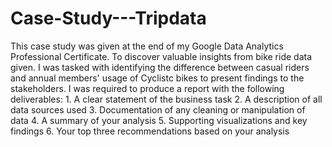 # Case-Study---Tripdata
  This case study was given at the end of my Google Data Analytics Professional Certificate. To discover valuable insights from bike ride data given. I was tasked with identifying the difference between casual riders and annual members' usage of Cyclistc bikes to present findings to the stakeholders.
    I was required to produce a report with the following deliverables:
      1. A clear statement of the business task
      2. A description of all data sources used
      3. Documentation of any cleaning or manipulation of data
      4. A summary of your analysis
      5. Supporting visualizations and key findings
      6. Your top three recommendations based on your analysis
